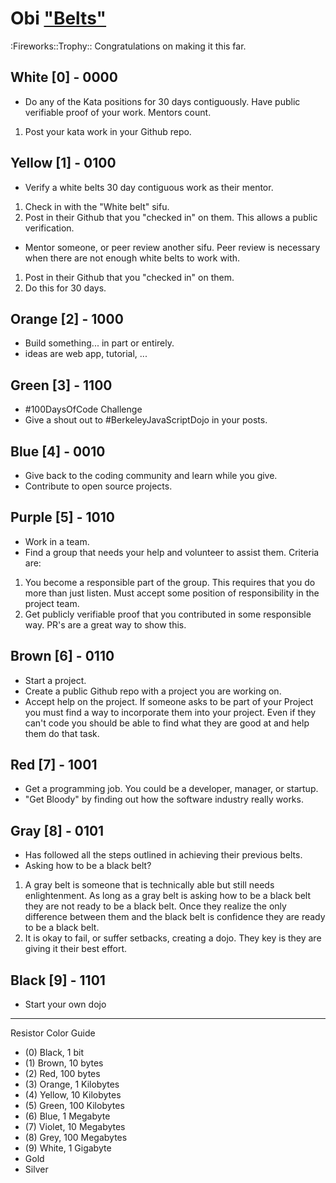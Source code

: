 # Obi ["Belts"](https://en.wikipedia.org/wiki/Obi_(martial_arts))
:Fireworks::Trophy:: Congratulations on making it this far.

## White [0] - 0000
- Do any of the Kata positions for 30 days contiguously. Have public verifiable proof of your work. Mentors count.
1. Post your kata work in your Github repo.

## Yellow [1] - 0100
- Verify a white belts 30 day contiguous work as their mentor.
1. Check in with the "White belt" sifu. 
2. Post in their Github that you "checked in" on them. This allows a public verification.

- Mentor someone, or peer review another sifu. Peer review is necessary when there are not enough white belts to work with.
1. Post in their Github that you "checked in" on them.
2. Do this for 30 days.

## Orange [2] - 1000
- Build something... in part or entirely.
- ideas are web app, tutorial, ...

## Green [3] - 1100
- #100DaysOfCode Challenge
- Give a shout out to #BerkeleyJavaScriptDojo in your posts.

## Blue [4] - 0010
- Give back to the coding community and learn while you give.
- Contribute to open source projects.

## Purple [5] - 1010
- Work in a team.
- Find a group that needs your help and volunteer to assist them. Criteria are:
1. You become a responsible part of the group. This requires that you do more than just listen. Must accept some position of responsibility in the project team.
2. Get publicly verifiable proof that you contributed in some responsible way. PR's are a great way to show this.

## Brown [6] - 0110
- Start a project.
- Create a public Github repo with a project you are working on.
- Accept help on the project. If someone asks to be part of your Project you must find a way to incorporate them into your project. Even if they can't code you should be able to find what they are good at and help them do that task.

## Red [7] - 1001
- Get a programming job. You could be a developer, manager, or startup.
- "Get Bloody" by finding out how the software industry really works.

## Gray [8] - 0101
- Has followed all the steps outlined in achieving their previous belts.
- Asking how to be a black belt?
1. A gray belt is someone that is technically able but still needs enlightenment. As long as a gray belt is asking how to be a black belt they are not ready to be a black belt. Once they realize the only difference between them and the black belt is confidence they are ready to be a black belt.
2. It is okay to fail, or suffer setbacks, creating a dojo. They key is they are giving it their best effort.

## Black [9] - 1101
- Start your own dojo

---
Resistor Color Guide

- (0) Black,    1   bit
- (1) Brown,    10  bytes
- (2) Red,      100 bytes
- (3) Orange,   1   Kilobytes
- (4) Yellow,   10  Kilobytes
- (5) Green,    100 Kilobytes
- (6) Blue,     1   Megabyte
- (7) Violet,   10  Megabytes
- (8) Grey,     100 Megabytes
- (9) White,    1   Gigabyte
- Gold
- Silver